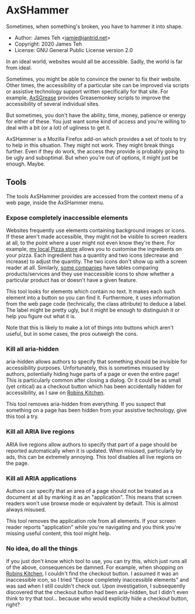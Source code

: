 # AxSHammer
Sometimes, when something's broken, you have to hammer it into shape.

- Author: James Teh &lt;jamie@jantrid.net&gt;
- Copyright: 2020 James Teh
- License: GNU General Public License version 2.0

In an ideal world, websites would all be accessible.
Sadly, the world is far from ideal.

Sometimes, you might be able to convince the owner to fix their website.
Other times, the accessibility of a particular site can be improved via scripts or assistive technology support written specifically for that site.
For example, [AxSGrease](https://github.com/jcsteh/axSGrease) provides Greasemonkey scripts to improve the accessibility of several individual sites.

But sometimes, you don't have the ability, time, money, patience or energy for either of these.
You just want some kind of access and you're willing to deal with a bit (or a lot) of ugliness to get it.

AxSHammer is a Mozilla Firefox add-on which provides a set of tools to try to help in this situation.
They might not work.
They might break things further.
Even if they do work, the access they provide is probably going to be ugly and suboptimal.
But when you're out of options, it might just be enough.
Maybe.

## Tools
The tools AxSHammer provides are accessed from the context menu of a web page, inside the AxSHammer menu.

### Expose completely inaccessible elements
Websites frequently use elements containing background images or icons.
If these aren't made accessible, they might not be visible to screen readers at all, to the point where a user might not even know they're there.
For example, [my local Pizza store](https://www.pizzacommune.com.au/) allows you to customise the ingredients on your pizza.
Each ingredient has a quantity and two icons (decrease and increase) to adjust the quantity.
The two icons don't show up with a screen reader at all.
Similarly, [some companies](https://www.appveyor.com/docs/macos-images-software/#operating-system) have tables comparing products/services and they use inaccessible icons to show whether a particular product has or doesn't have a given feature.

This tool looks for elements which contain no text.
It makes each such element into a button so you can find it.
Furthermore, it uses information from the web page code (technically, the class attribute) to deduce a label.
The label might be pretty ugly, but it might be enough to distinguish it or help you figure out what it is.

Note that this is likely to make a lot of things into buttons which aren't useful, but in some cases, the pros outweigh the cons.

### Kill all aria-hidden
aria-hidden allows authors to specify that something should be invisible for accessibility purposes.
Unfortunately, this is sometimes misused by authors, potentially hiding huge parts of a page or even the entire page!
This is particularly common after closing a dialog.
Or it could be as small (yet critical) as a checkout button which has been accidentally hidden for accessibility, as I saw on [Robins Kitchen](https://www.robinskitchen.com.au/).

This tool removes aria-hidden from everything.
If you suspect that something on a page has been hidden from your assistive technology, give this tool a try.

### Kill all ARIA live regions
ARIA live regions allow authors to specify that part of a page should be reported automatically when it is updated.
When misused, particularly by ads, this can be extremely annoying.
This tool disables all live regions on the page.

### Kill all ARIA applications
Authors can specify that an area of a page should not be treated as a document at all by marking it as an "application".
This means that screen readers won't use browse mode or equivalent by default.
This is almost always misused.

This tool removes the application role from all elements.
If your screen reader reports "application" while you're navigating and you think you're missing useful content, this tool might help.

### No idea, do all the things
If you just don't know which tool to use, you can try this, which just runs all of the above, consequences be damned.
For example, when shopping on [Robins Kitchen](https://www.robinskitchen.com.au/), I couldn't find the checkout button.
I assumed it was an inaccessible icon, so I tried "Expose completely inaccessible elements" and was sad when I still couldn't check out.
Upon investigation, I subsequently discovered that the checkout button had been aria-hidden, but I didn't even think to try that tool... because who would explicitly hide a checkout button, right?

